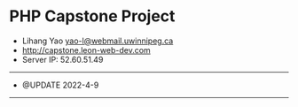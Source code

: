 # PHP Capstone Project

- Lihang Yao <yao-l@webmail.uwinnipeg.ca>
- <http://capstone.leon-web-dev.com>
- Server IP: 52.60.51.49

---

- @UPDATE 2022-4-9

---
